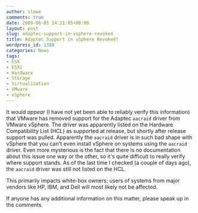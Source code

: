 ```yaml
---
author: slowe
comments: true
date: 2009-06-05 14:21:05+00:00
layout: post
slug: adaptec-support-in-vsphere-revoked
title: Adaptec Support in vSphere Revoked?
wordpress_id: 1388
categories: News
tags:
- ESX
- ESXi
- Hardware
- Storage
- Virtualization
- VMware
- vSphere
---
```


It would _appear_ (I have not yet been able to reliably verify this information) that VMware has removed support for the Adaptec `aacraid` driver from VMware vSphere. The driver was apparently listed on the Hardware Compatibility List (HCL) as supported at release, but shortly after release support was pulled. Apparently the `aacraid` driver is in such bad shape with vSphere that you can't even install vSphere on systems using the `aacraid` driver. Even more mysterious is the fact that there is no documentation about this issue one way or the other, so it's quite difficult to really verify where support stands. As of the last time I checked (a couple of days ago), the `aacraid` driver was still not listed on the HCL.

This primarily impacts white-box owners; users of systems from major vendors like HP, IBM, and Dell will most likely not be affected.

If anyone has any additional information on this matter, please speak up in the comments.
